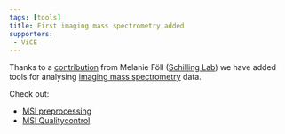 ```yaml
---
tags: [tools]
title: First imaging mass spectrometry added
supporters:
 - ViCE
---
```


Thanks to a [contribution](https://github.com/galaxyproteomics/tools-galaxyp/pull/216) from Melanie Föll ([Schilling Lab](https://www.mol-med.uni-freiburg.de/mom-en/schilling)) we have added tools for analysing
[imaging mass spectrometry](https://en.wikipedia.org/wiki/MALDI_imaging) data.

Check out:

 * <a target="_top" href="https://galaxy.uni-freiburg.de/tool_runner?tool_id=toolshed.g2.bx.psu.edu%2Frepos%2Fgalaxyp%2Fmsi_preprocessing%2Fmass_spectrometry_imaging_preprocessing%2F1.7.0">MSI preprocessing</a>
 * <a target="_top" href="https://galaxy.uni-freiburg.de/tool_runner?tool_id=toolshed.g2.bx.psu.edu%2Frepos%2Fgalaxyp%2Fmsi_qualitycontrol%2Fmass_spectrometry_imaging_qc%2F1.7.0">MSI Qualitycontrol</a>
